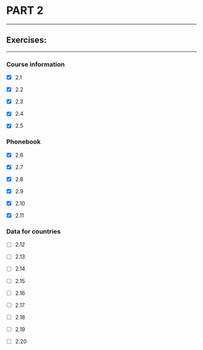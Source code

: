 # PART 2
****

## Exercises:
****
### Course information
- [x] 2.1 

- [x] 2.2

- [x] 2.3

- [x] 2.4 

- [x] 2.5

### Phonebook
- [x] 2.6
 
- [x] 2.7 

- [x] 2.8

- [x] 2.9

- [x] 2.10 

- [x] 2.11

### Data for countries

- [ ] 2.12

- [ ] 2.13

- [ ] 2.14 

- [ ] 2.15

- [ ] 2.16 

- [ ] 2.17

- [ ] 2.18

- [ ] 2.19

- [ ] 2.20 

 